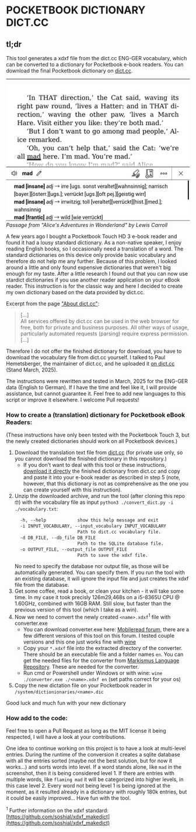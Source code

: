 # POCKETBOOK DICTIONARY DICT.CC

## tl;dr
This tool generates a xdxf file from the dict.cc ENG-GER vocabulary, which can be converted to a dictionary for Pocketbook e-book readers. You can download the final Pocketbook dictionary on [dict.cc](https://www.dict.cc/?s=about%3Awordlist). 

<hr />

![Screenshot pocketbook e-book reader translation ENG-GER](screenshot_alice.jpg)   
*Passage from "Alice's Adventures in Wonderland" by Lewis Carroll*

A few years ago I bought a Pocketbook Touch HD 3 e-book reader and found it had a lousy standard dictionary. As a non-native speaker, I enjoy reading English books, so I occasionally need a translation of a word. The standard dictionaries on this device only provide basic vocabulary and therefore do not help me any further. Because of this problem, I looked around a little and only found expensive dictionaries that weren't big enough for my taste. After a little research I found out that you can now use stardict dictionaries if you use another reader application on your eBook reader. This instruction is for the classic way and here I decided to create my own dictionary based on the data provided by dict.cc.

Excerpt from the page ["About dict.cc"](https://www.dict.cc/?s=about%3A&l=e):
> [...]   
> All services offered by dict.cc can be used in the web browser for free, both for private and business purposes. All other ways of usage, particularly automated requests (parsing) require express permission.    
> [...]   

Therefore I do not offer the finished dictionary for download, you have to download the vocabulary file from dict.cc yourself. I talked to Paul Hemetsberger, the maintainer of dict.cc, and he uploaded it [on dict.cc](https://www.dict.cc/?s=about%3Awordlist) (Stand March, 2025).

The instructions were rewritten and tested in March, 2025 for the ENG-GER data (English to German). If I have the time and feel like it, I will provide assistance, but cannot guarantee it. Feel free to add new languages ​​to this script or improve it elsewhere. I welcome Pull requests!

### How to create a (translation) dictionary for Pocketbook eBook Readers:
(These instructions have only been tested with the Pocketbook Touch 3, but the newly created dictionaries should work on all Pocketbook devices.)

1. Download the translation text file from [dict.cc](https://www1.dict.cc/translation_file_request.php) (for private use only, so you cannot download the finished dictionary in this repository.)
    - If you don't want to deal with this tool or these instructions, [download it directly](https://www1.dict.cc/download/pocketbook-dict-cc-en-de.zip) the finished dictionary from dict.cc and copy and paste it into your e-book reader as described in step 5 (note, however, that this dictionary is not as comprehensive as the one you can create yourself with this instruction).
2. Unzip the downloaded archive, and run the tool (after cloning this repo 🤓) with the vocabulary file as input
   `python3 ./convert_dict.py -i ./vocabulary.txt`:
    ```
      -h, --help            show this help message and exit
      -i INPUT_VOCABULARY, --input_vocabulary INPUT_VOCABULARY
                            Path to dict.cc vocabulary file.
      -d DB_FILE, --db_file DB_FILE
                            Path to the SQLite database file.
      -o OUTPUT_FILE, --output_file OUTPUT_FILE
                            Path to save the xdxf file.
    ```
    No need to specify the database nor output file, as those will be automatically generated. You can specify them. If you run the tool with an existing database, it will ignore the input file and just creates the xdxf file from the database.
3. Get some coffee, read a book, or clean your kitchen - it will take some time. In my case it took precisly 126m29,468s on a i5-8365U CPU @ 1.60GHz, combined with 16GB RAM. Still slow, but faster than the previous version of this tool (which I take as a win).
4. Now we need to convert the newly created `<name>.xdxf`<sup>1</sup> file with converter.exe
    - You can download converter.exe here: [Mobileread forum](https://www.mobileread.com/forums/showpost.php?p=3923322&postcount=6), there are a few different versions of this tool on this forum. I tested couple versions and this one just works fine with [wine](https://www.winehq.org/)
    - Copy your `*.xdxf` file into the extracted directory of the converter. There should be an executable file and a folder names `en`. You can get the needed files for the converter from [Markismus Language Repository](https://github.com/Markismus/LanguageFilesPocketbookConverter). These are needed for the converter.
    - Run cmd or Powershell under Windows or with wine: `wine ./converter.exe ./<name>.xdxf en` (set paths correct for your os)
5. Copy the new dictation file on your Pocketbook reader in `/system/dictionionaries/<name>.dic`

Good luck and much fun with your new dictionary

### How add to the code:
Feel free to open a Pull Request as long as the MIT license it being respected, I will have a look at your contributions.

One idea to continue working on this project is to have a look at multi-level entries. During the runtime of the conversion it creates a sqlite database with all the entries sorted (maybe not the best solution, but for now it works...) and sorts words into level. If a word stands alone, like `mad` in the screenshot, then it is being considered level 1. If there are entries with multiple words, like `flaming mad` it will be categorized into higher levels, in this case level 2. Every word not being level 1 is being ignored at the moment, as it resulted already in a dictionary with roughly 180k entries, but it could be easily improved... Have fun with the tool.

<sup>1</sup> Further information on the xdxf standard: [https://github.com/soshial/xdxf_makedict](https://github.com/soshial/xdxf_makedict)
